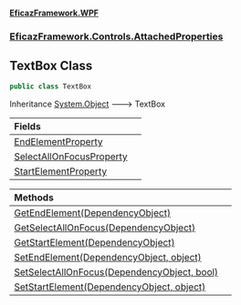 #### [EficazFramework.WPF](EficazFrameworkWPF.md 'EficazFramework WPF')
### [EficazFramework.Controls.AttachedProperties](EficazFrameworkWPF.md#EficazFramework.Controls.AttachedProperties 'EficazFramework.Controls.AttachedProperties')

## TextBox Class

```csharp
public class TextBox
```

Inheritance [System.Object](https://docs.microsoft.com/en-us/dotnet/api/System.Object 'System.Object') &#129106; TextBox

| Fields | |
| :--- | :--- |
| [EndElementProperty](EficazFramework.Controls.AttachedProperties/TextBox/EndElementProperty.md 'EficazFramework.Controls.AttachedProperties.TextBox.EndElementProperty') | |
| [SelectAllOnFocusProperty](EficazFramework.Controls.AttachedProperties/TextBox/SelectAllOnFocusProperty.md 'EficazFramework.Controls.AttachedProperties.TextBox.SelectAllOnFocusProperty') | |
| [StartElementProperty](EficazFramework.Controls.AttachedProperties/TextBox/StartElementProperty.md 'EficazFramework.Controls.AttachedProperties.TextBox.StartElementProperty') | |

| Methods | |
| :--- | :--- |
| [GetEndElement(DependencyObject)](EficazFramework.Controls.AttachedProperties/TextBox/GetEndElement(DependencyObject).md 'EficazFramework.Controls.AttachedProperties.TextBox.GetEndElement(System.Windows.DependencyObject)') | |
| [GetSelectAllOnFocus(DependencyObject)](EficazFramework.Controls.AttachedProperties/TextBox/GetSelectAllOnFocus(DependencyObject).md 'EficazFramework.Controls.AttachedProperties.TextBox.GetSelectAllOnFocus(System.Windows.DependencyObject)') | |
| [GetStartElement(DependencyObject)](EficazFramework.Controls.AttachedProperties/TextBox/GetStartElement(DependencyObject).md 'EficazFramework.Controls.AttachedProperties.TextBox.GetStartElement(System.Windows.DependencyObject)') | |
| [SetEndElement(DependencyObject, object)](EficazFramework.Controls.AttachedProperties/TextBox/SetEndElement(DependencyObject,object).md 'EficazFramework.Controls.AttachedProperties.TextBox.SetEndElement(System.Windows.DependencyObject, object)') | |
| [SetSelectAllOnFocus(DependencyObject, bool)](EficazFramework.Controls.AttachedProperties/TextBox/SetSelectAllOnFocus(DependencyObject,bool).md 'EficazFramework.Controls.AttachedProperties.TextBox.SetSelectAllOnFocus(System.Windows.DependencyObject, bool)') | |
| [SetStartElement(DependencyObject, object)](EficazFramework.Controls.AttachedProperties/TextBox/SetStartElement(DependencyObject,object).md 'EficazFramework.Controls.AttachedProperties.TextBox.SetStartElement(System.Windows.DependencyObject, object)') | |
